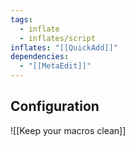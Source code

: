 ```yaml
---
tags:
  - inflate
  - inflates/script
inflates: "[[QuickAdd]]"
dependencies:
  - "[[MetaEdit]]"
---
```

## Configuration

![[Keep your macros clean]]

